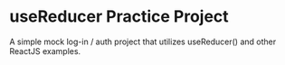 # useReducer Practice Project
A simple mock log-in / auth project that utilizes useReducer() and other ReactJS examples. 